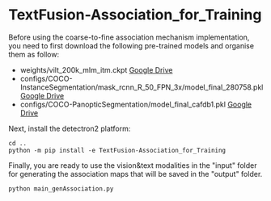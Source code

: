 # TextFusion-Association_for_Training

Before using the coarse-to-fine association mechanism implementation, you need to first download the following pre-trained models and organise them as follow:
- weights/vilt_200k_mlm_itm.ckpt [Google Drive](https://drive.google.com/file/d/1HQLo4auw5NH--dWZm507AN4WAkGRsJRP/view?usp=sharing)
- configs/COCO-InstanceSegmentation/mask_rcnn_R_50_FPN_3x/model_final_280758.pkl [Google Drive](https://drive.google.com/file/d/1y8WQ8Hoolejzd97m17Sk-NHuI06DHENr/view?usp=sharing)
- configs/COCO-PanopticSegmentation/model_final_cafdb1.pkl [Google Drive](https://drive.google.com/file/d/1Q7kFq8iazK_aJ6H9vVEV8pfw93pSADiB/view?usp=sharing)

Next, install the detectron2 platform:
```
cd ..
python -m pip install -e TextFusion-Association_for_Training
```

Finally, you are ready to use the vision&text modalities in the "input" folder for generating the association maps that will be saved in the "output" folder.
```
python main_genAssociation.py
```

